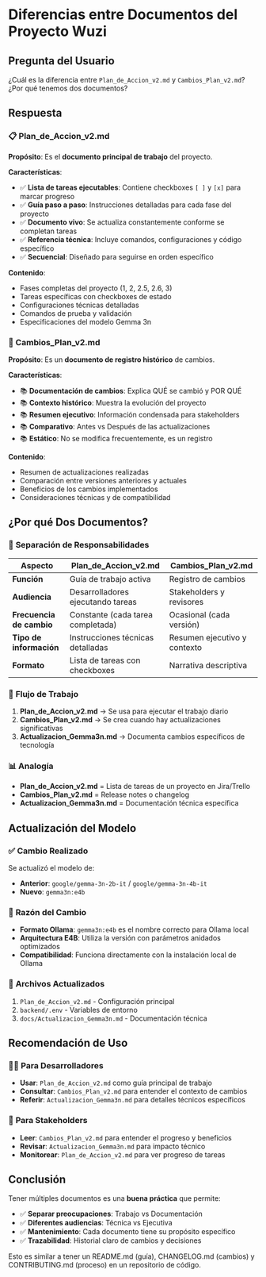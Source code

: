 # Diferencias entre Documentos del Proyecto Wuzi

## Pregunta del Usuario
¿Cuál es la diferencia entre `Plan_de_Accion_v2.md` y `Cambios_Plan_v2.md`? ¿Por qué tenemos dos documentos?

## Respuesta

### 📋 Plan_de_Accion_v2.md
**Propósito**: Es el **documento principal de trabajo** del proyecto.

**Características**:
- ✅ **Lista de tareas ejecutables**: Contiene checkboxes `[ ]` y `[x]` para marcar progreso
- ✅ **Guía paso a paso**: Instrucciones detalladas para cada fase del proyecto
- ✅ **Documento vivo**: Se actualiza constantemente conforme se completan tareas
- ✅ **Referencia técnica**: Incluye comandos, configuraciones y código específico
- ✅ **Secuencial**: Diseñado para seguirse en orden específico

**Contenido**:
- Fases completas del proyecto (1, 2, 2.5, 2.6, 3)
- Tareas específicas con checkboxes de estado
- Configuraciones técnicas detalladas
- Comandos de prueba y validación
- Especificaciones del modelo Gemma 3n

### 📝 Cambios_Plan_v2.md
**Propósito**: Es un **documento de registro histórico** de cambios.

**Características**:
- 📚 **Documentación de cambios**: Explica QUÉ se cambió y POR QUÉ
- 📚 **Contexto histórico**: Muestra la evolución del proyecto
- 📚 **Resumen ejecutivo**: Información condensada para stakeholders
- 📚 **Comparativo**: Antes vs Después de las actualizaciones
- 📚 **Estático**: No se modifica frecuentemente, es un registro

**Contenido**:
- Resumen de actualizaciones realizadas
- Comparación entre versiones anteriores y actuales
- Beneficios de los cambios implementados
- Consideraciones técnicas y de compatibilidad

## ¿Por qué Dos Documentos?

### 🎯 **Separación de Responsabilidades**

| Aspecto | Plan_de_Accion_v2.md | Cambios_Plan_v2.md |
|---------|---------------------|--------------------|
| **Función** | Guía de trabajo activa | Registro de cambios |
| **Audiencia** | Desarrolladores ejecutando tareas | Stakeholders y revisores |
| **Frecuencia de cambio** | Constante (cada tarea completada) | Ocasional (cada versión) |
| **Tipo de información** | Instrucciones técnicas detalladas | Resumen ejecutivo y contexto |
| **Formato** | Lista de tareas con checkboxes | Narrativa descriptiva |

### 🔄 **Flujo de Trabajo**

1. **Plan_de_Accion_v2.md** → Se usa para ejecutar el trabajo diario
2. **Cambios_Plan_v2.md** → Se crea cuando hay actualizaciones significativas
3. **Actualizacion_Gemma3n.md** → Documenta cambios específicos de tecnología

### 📊 **Analogía**

- **Plan_de_Accion_v2.md** = Lista de tareas de un proyecto en Jira/Trello
- **Cambios_Plan_v2.md** = Release notes o changelog
- **Actualizacion_Gemma3n.md** = Documentación técnica específica

## Actualización del Modelo

### ✅ **Cambio Realizado**
Se actualizó el modelo de:
- **Anterior**: `google/gemma-3n-2b-it` / `google/gemma-3n-4b-it`
- **Nuevo**: `gemma3n:e4b`

### 🔧 **Razón del Cambio**
- **Formato Ollama**: `gemma3n:e4b` es el nombre correcto para Ollama local
- **Arquitectura E4B**: Utiliza la versión con parámetros anidados optimizados
- **Compatibilidad**: Funciona directamente con la instalación local de Ollama

### 📁 **Archivos Actualizados**
1. `Plan_de_Accion_v2.md` - Configuración principal
2. `backend/.env` - Variables de entorno
3. `docs/Actualizacion_Gemma3n.md` - Documentación técnica

## Recomendación de Uso

### 👨‍💻 **Para Desarrolladores**
- **Usar**: `Plan_de_Accion_v2.md` como guía principal de trabajo
- **Consultar**: `Cambios_Plan_v2.md` para entender el contexto de cambios
- **Referir**: `Actualizacion_Gemma3n.md` para detalles técnicos específicos

### 👔 **Para Stakeholders**
- **Leer**: `Cambios_Plan_v2.md` para entender el progreso y beneficios
- **Revisar**: `Actualizacion_Gemma3n.md` para impacto técnico
- **Monitorear**: `Plan_de_Accion_v2.md` para ver progreso de tareas

## Conclusión

Tener múltiples documentos es una **buena práctica** que permite:
- ✅ **Separar preocupaciones**: Trabajo vs Documentación
- ✅ **Diferentes audiencias**: Técnica vs Ejecutiva
- ✅ **Mantenimiento**: Cada documento tiene su propósito específico
- ✅ **Trazabilidad**: Historial claro de cambios y decisiones

Esto es similar a tener un README.md (guía), CHANGELOG.md (cambios) y CONTRIBUTING.md (proceso) en un repositorio de código.
